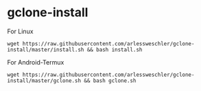 # gclone-install

For Linux
```
wget https://raw.githubusercontent.com/arlessweschler/gclone-install/master/install.sh && bash install.sh
```

For Android-Termux

```
wget https://raw.githubusercontent.com/arlessweschler/gclone-install/master/gclone.sh && bash gclone.sh
```

